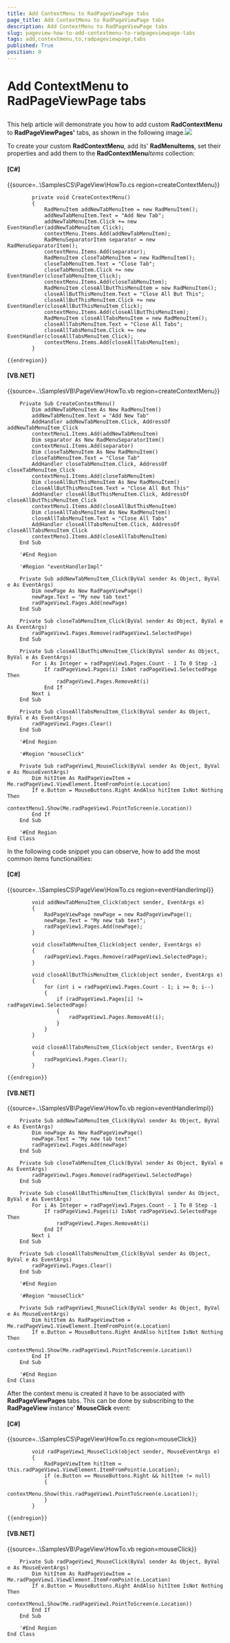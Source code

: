 ```yaml
---
title: Add ContextMenu to RadPageViewPage tabs
page_title: Add ContextMenu to RadPageViewPage tabs
description: Add ContextMenu to RadPageViewPage tabs
slug: pageview-how-to-add-contextmenu-to-radpageviewpage-tabs
tags: add,contextmenu,to,radpageviewpage,tabs
published: True
position: 0
---
```


# Add ContextMenu to RadPageViewPage tabs



## 

This help article will demonstrate you how to add custom __RadContextMenu__ to __RadPageViewPages'__ tabs,
        as shown in the following image.![](images/pageview-how-to-add-contextmenu-to-radpageview-tabs001.png)

To create your custom __RadContextMenu__, add its' __RadMenuItems__, set their properties and add them
        to the __RadContextMenu__*Items* collection:

#### __[C#]__

{{source=..\SamplesCS\PageView\HowTo.cs region=createContextMenu}}
	
	        private void CreateContextMenu()
	        {
	            RadMenuItem addNewTabMenuItem = new RadMenuItem();
	            addNewTabMenuItem.Text = "Add New Tab";
	            addNewTabMenuItem.Click += new EventHandler(addNewTabMenuItem_Click);
	            contextMenu.Items.Add(addNewTabMenuItem);
	            RadMenuSeparatorItem separator = new RadMenuSeparatorItem();
	            contextMenu.Items.Add(separator);
	            RadMenuItem closeTabMenuItem = new RadMenuItem();
	            closeTabMenuItem.Text = "Close Tab";
	            closeTabMenuItem.Click += new EventHandler(closeTabMenuItem_Click);
	            contextMenu.Items.Add(closeTabMenuItem);
	            RadMenuItem closeAllButThisMenuItem = new RadMenuItem();
	            closeAllButThisMenuItem.Text = "Close All But This";
	            closeAllButThisMenuItem.Click += new EventHandler(closeAllButThisMenuItem_Click);
	            contextMenu.Items.Add(closeAllButThisMenuItem);
	            RadMenuItem closeAllTabsMenuItem = new RadMenuItem();
	            closeAllTabsMenuItem.Text = "Close All Tabs";
	            closeAllTabsMenuItem.Click += new EventHandler(closeAllTabsMenuItem_Click);
	            contextMenu.Items.Add(closeAllTabsMenuItem);
	        }
	
	{{endregion}}



#### __[VB.NET]__

{{source=..\SamplesVB\PageView\HowTo.vb region=createContextMenu}}
	
	    Private Sub CreateContextMenu()
	        Dim addNewTabMenuItem As New RadMenuItem()
	        addNewTabMenuItem.Text = "Add New Tab"
	        AddHandler addNewTabMenuItem.Click, AddressOf addNewTabMenuItem_Click
	        contextMenu1.Items.Add(addNewTabMenuItem)
	        Dim separator As New RadMenuSeparatorItem()
	        contextMenu1.Items.Add(separator)
	        Dim closeTabMenuItem As New RadMenuItem()
	        closeTabMenuItem.Text = "Close Tab"
	        AddHandler closeTabMenuItem.Click, AddressOf closeTabMenuItem_Click
	        contextMenu1.Items.Add(closeTabMenuItem)
	        Dim closeAllButThisMenuItem As New RadMenuItem()
	        closeAllButThisMenuItem.Text = "Close All But This"
	        AddHandler closeAllButThisMenuItem.Click, AddressOf closeAllButThisMenuItem_Click
	        contextMenu1.Items.Add(closeAllButThisMenuItem)
	        Dim closeAllTabsMenuItem As New RadMenuItem()
	        closeAllTabsMenuItem.Text = "Close All Tabs"
	        AddHandler closeAllTabsMenuItem.Click, AddressOf closeAllTabsMenuItem_Click
	        contextMenu1.Items.Add(closeAllTabsMenuItem)
	    End Sub
	
	    '#End Region
	
	    '#Region "eventHandlerImpl"
	
	    Private Sub addNewTabMenuItem_Click(ByVal sender As Object, ByVal e As EventArgs)
	        Dim newPage As New RadPageViewPage()
	        newPage.Text = "My new tab text"
	        radPageView1.Pages.Add(newPage)
	    End Sub
	
	    Private Sub closeTabMenuItem_Click(ByVal sender As Object, ByVal e As EventArgs)
	        radPageView1.Pages.Remove(radPageView1.SelectedPage)
	    End Sub
	
	    Private Sub closeAllButThisMenuItem_Click(ByVal sender As Object, ByVal e As EventArgs)
	        For i As Integer = radPageView1.Pages.Count - 1 To 0 Step -1
	            If radPageView1.Pages(i) IsNot radPageView1.SelectedPage Then
	                radPageView1.Pages.RemoveAt(i)
	            End If
	        Next i
	    End Sub
	
	    Private Sub closeAllTabsMenuItem_Click(ByVal sender As Object, ByVal e As EventArgs)
	        radPageView1.Pages.Clear()
	    End Sub
	
	    '#End Region
	
	    '#Region "mouseClick"
	
	    Private Sub radPageView1_MouseClick(ByVal sender As Object, ByVal e As MouseEventArgs)
	        Dim hitItem As RadPageViewItem = Me.radPageView1.ViewElement.ItemFromPoint(e.Location)
	        If e.Button = MouseButtons.Right AndAlso hitItem IsNot Nothing Then
	            contextMenu1.Show(Me.radPageView1.PointToScreen(e.Location))
	        End If
	    End Sub
	
	    '#End Region
	End Class



In the following code snippet you can observe, how to add the most common items functionalities:

#### __[C#]__

{{source=..\SamplesCS\PageView\HowTo.cs region=eventHandlerImpl}}
	
	        void addNewTabMenuItem_Click(object sender, EventArgs e)
	        {
	            RadPageViewPage newPage = new RadPageViewPage();
	            newPage.Text = "My new tab text";
	            radPageView1.Pages.Add(newPage);
	        }
	
	        void closeTabMenuItem_Click(object sender, EventArgs e)
	        {
	            radPageView1.Pages.Remove(radPageView1.SelectedPage);
	        }
	
	        void closeAllButThisMenuItem_Click(object sender, EventArgs e)
			{
			    for (int i = radPageView1.Pages.Count - 1; i >= 0; i--)
			    {
			        if (radPageView1.Pages[i] != radPageView1.SelectedPage)
			        {
			            radPageView1.Pages.RemoveAt(i);
			        }
			    }
			}
	
	        void closeAllTabsMenuItem_Click(object sender, EventArgs e)
	        {
	            radPageView1.Pages.Clear();
	        }
	
	{{endregion}}



#### __[VB.NET]__

{{source=..\SamplesVB\PageView\HowTo.vb region=eventHandlerImpl}}
	
	    Private Sub addNewTabMenuItem_Click(ByVal sender As Object, ByVal e As EventArgs)
	        Dim newPage As New RadPageViewPage()
	        newPage.Text = "My new tab text"
	        radPageView1.Pages.Add(newPage)
	    End Sub
	
	    Private Sub closeTabMenuItem_Click(ByVal sender As Object, ByVal e As EventArgs)
	        radPageView1.Pages.Remove(radPageView1.SelectedPage)
	    End Sub
	
	    Private Sub closeAllButThisMenuItem_Click(ByVal sender As Object, ByVal e As EventArgs)
	        For i As Integer = radPageView1.Pages.Count - 1 To 0 Step -1
	            If radPageView1.Pages(i) IsNot radPageView1.SelectedPage Then
	                radPageView1.Pages.RemoveAt(i)
	            End If
	        Next i
	    End Sub
	
	    Private Sub closeAllTabsMenuItem_Click(ByVal sender As Object, ByVal e As EventArgs)
	        radPageView1.Pages.Clear()
	    End Sub
	
	    '#End Region
	
	    '#Region "mouseClick"
	
	    Private Sub radPageView1_MouseClick(ByVal sender As Object, ByVal e As MouseEventArgs)
	        Dim hitItem As RadPageViewItem = Me.radPageView1.ViewElement.ItemFromPoint(e.Location)
	        If e.Button = MouseButtons.Right AndAlso hitItem IsNot Nothing Then
	            contextMenu1.Show(Me.radPageView1.PointToScreen(e.Location))
	        End If
	    End Sub
	
	    '#End Region
	End Class



After the context menu is created it have to be associated with __RadPageViewPages__ tabs. This can be done by subscribing to the __RadPageView__ instance' __MouseClick__ event:

#### __[C#]__

{{source=..\SamplesCS\PageView\HowTo.cs region=mouseClick}}
	
	        void radPageView1_MouseClick(object sender, MouseEventArgs e)
	        {
	            RadPageViewItem hitItem = this.radPageView1.ViewElement.ItemFromPoint(e.Location);
	            if (e.Button == MouseButtons.Right && hitItem != null)
	            {
	                contextMenu.Show(this.radPageView1.PointToScreen(e.Location));
	            }
	        }
	
	{{endregion}}



#### __[VB.NET]__

{{source=..\SamplesVB\PageView\HowTo.vb region=mouseClick}}
	
	    Private Sub radPageView1_MouseClick(ByVal sender As Object, ByVal e As MouseEventArgs)
	        Dim hitItem As RadPageViewItem = Me.radPageView1.ViewElement.ItemFromPoint(e.Location)
	        If e.Button = MouseButtons.Right AndAlso hitItem IsNot Nothing Then
	            contextMenu1.Show(Me.radPageView1.PointToScreen(e.Location))
	        End If
	    End Sub
	
	    '#End Region
	End Class


